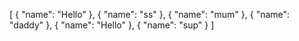 [
  {
    "name": "Hello"
  },
  {
    "name": "ss"
  },
  {
    "name": "mum"
  },
  {
    "name": "daddy"
  },
  {
    "name": "Hello"
  },
  {
    "name": "sup"
  }
]